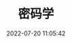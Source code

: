 ---
pageComponent:
  name: Catalogue
  data:
    key: 02.cybersecurity/02.密码学
    description: 密码学
title: 密码学
date: 2022-07-20 11:05:42
permalink: /cs/cryptology/
sidebar: false
article: false
comment: false
editLink: false
---
